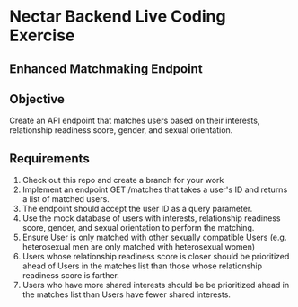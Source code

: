 # Nectar Backend Live Coding Exercise

## Enhanced Matchmaking Endpoint

## Objective

Create an API endpoint that matches users based on their interests, relationship readiness score, gender, and sexual orientation.

## Requirements

1. Check out this repo and create a branch for your work
2. Implement an endpoint GET /matches that takes a user's ID and returns a list of matched users.
3. The endpoint should accept the user ID as a query parameter.
4. Use the mock database of users with interests, relationship readiness score, gender, and sexual orientation to perform the matching.
5. Ensure User is only matched with other sexually compatible Users (e.g. heterosexual men are only matched with heterosexual women)
6. Users whose relationship readiness score is closer should be prioritized ahead of Users in the matches list than those whose relationship readiness score is farther.
7. Users who have more shared interests should be be prioritized ahead in the matches list than Users have fewer shared interests.
